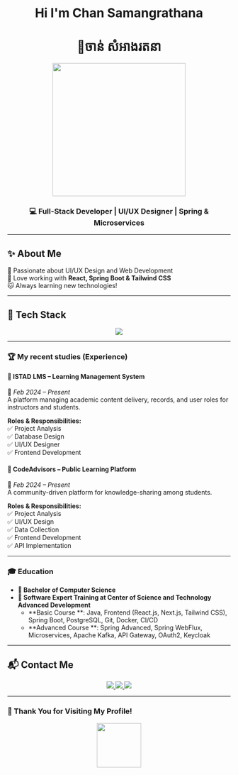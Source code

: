 <!-- Modern Animated GitHub README -->
<h1 align="center">Hi  I'm Chan Samangrathana</h1>
<h1 align="center">👋ចាន់​ សំអាងរតនា</h1>

<p align="center">
  <img src="https://media2.giphy.com/media/v1.Y2lkPTc5MGI3NjExY3ozMmN4cXV1a3Q1aTFsMzZ3dmwwdWk0ZXAwMW54dmprdGY2ZGhuayZlcD12MV9pbnRlcm5hbF9naWZfYnlfaWQmY3Q9cw/rqd9R3yaDy16a8kDC1/giphy.gif" width="300"/>
</p>

<h3 align="center">💻 Full-Stack Developer | UI/UX Designer | Spring & Microservices</h3>

---

## ✨ About Me  
💖 Passionate about UI/UX Design and Web Development  
🎨 Love working with **React, Spring Boot & Tailwind CSS**  
🐱 Always learning new technologies! 

---

## 🚀 Tech Stack  
<p align="center">
  <img src="https://skillicons.dev/icons?i=java,spring,react,nextjs,tailwind,postgresql,mongodb,git,docker,nginx,linux,figma,typescript,javascript" />
</p>

---

### 🏆 My recent studies (Experience) 

#### 🔹 **ISTAD LMS** – Learning Management System  
📅 _Feb 2024 – Present_  
A platform managing academic content delivery, records, and user roles for instructors and students.  

**Roles & Responsibilities:**  
✅ Project Analysis  
✅ Database Design  
✅ UI/UX Designer  
✅ Frontend Development  

#### 🔹 **CodeAdvisors** – Public Learning Platform  
📅 _Feb 2024 – Present_  
A community-driven platform for knowledge-sharing among students.  

**Roles & Responsibilities:**  
✅ Project Analysis  
✅ UI/UX Design  
✅ Data Collection  
✅ Frontend Development  
✅ API Implementation  

---

### 🎓 Education
- **📖 Bachelor of Computer Science** 
- **🎯 Software Expert Training at Center of Science and Technology Advanced Development**
  - **Basic Course **: Java, Frontend (React.js, Next.js, Tailwind CSS), Spring Boot, PostgreSQL, Git, Docker, CI/CD  
  - **Advanced Course **: Spring Advanced, Spring WebFlux, Microservices, Apache Kafka, API Gateway, OAuth2, Keycloak  

---

## 📬 Contact Me  
<p align="center">
  <a href="https://www.facebook.com/yourprofile" target="_blank">
    <img src="https://img.shields.io/badge/Facebook-%231877F2.svg?&style=for-the-badge&logo=facebook&logoColor=white" />
  </a>
  <a href="https://www.instagram.com/yourprofile" target="_blank">
    <img src="https://img.shields.io/badge/Instagram-%23E4405F.svg?&style=for-the-badge&logo=instagram&logoColor=white" />
  </a>
  <a href="mailto:your@email.com">
    <img src="https://img.shields.io/badge/Email-D14836?style=for-the-badge&logo=gmail&logoColor=white" />
  </a>
</p>

---

### 🎀 Thank You for Visiting My Profile!  
<p align="center">
  <img src="https://media.giphy.com/media/xT1XGNBg0rV5vCE7Gw/giphy.gif" width="100"/>
</p>
